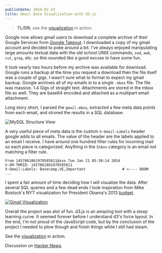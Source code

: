 ```yaml
---
publishdate: 2014-02-23
title: Gmail Data Visualization with d3.js
---
```


> **TL/DR;** see the [visualization](/labs/gmail-archive-for-2013-20140224.html) in action.

Google now allows gmail users to download a complete archive of their Google
Services from [Google Takeout](https://www.google.com/settings/takeout).  I
downloaded a copy of my gmail account and decided to poke around a bit.  I've
always enjoyed manipulating large amounts textual data with the old school UNIX
commands, `sed`, `awk`, `cut`, `grep`, etc. so this sounded like a good excuse
to have some fun.

It took nearly two hours before my archive was available for download.  Google
runs a backup at the time you request a download then the file itself was a
couple of gigs.  I wasn't sure what to format to expect my gmail backup.
Google archives all of my emails in to a single `.mbox` file.  The file was
massive.  1.4 Gigs of straight text.  Attachments are stored in the mbox file
as well.  They are base64 encoded and attached as a multipart email attachment.

Long story short, I parsed the `gmail.mbox`, extracted a few meta data points
from each email, and strored the results in a SQL database.

![MySQL Structure View](/images/posts/gmail.sql.jpg)

A very useful piece of meta data is the custom `X-Gmail-Labels` header google
adds to all emails.  The value of the header are the labels applied to an email
I receive.  I have around one hundred filter rules for incoming mail so each
piece is categorized.  Anything in the `Inbox` category is an email not
matching a filter rule.

    From 1457861861978585811@xxx Tue Jan 21 05:30:14 2014
    X-GM-THRID: 1457861861978585811
    X-Gmail-Labels: Basecamp,VE,Important                 # <---- BOOM
    ... 

I spent a fair amount of time deciding how I will visualize the data.  After
several SQL queries and a few dead ends I took inspiration from Mike Bostock's
NYT visualization for President Obama's 2013
[budget](http://www.nytimes.com/interactive/2012/02/13/us/politics/2013-budget-proposal-graphic.html).

[![Gmail
Visualization](/labs/data/2014-02-24-gmail-archive-for-2013/thumbnail.jpg)](/labs/gmail-archive-for-2013-20140224.html)

Overall the project was alot of fun.  d3.js is an amazing tool with a _steep_
learning curve.  It seemed forever before I understand d3's force layout.  In
the end, I'm not proud of the JavaScript code, but by the conclusion of the
project I needed to plow though and finish things while I still had steam.

See the [visualization](/labs/gmail-archive-for-2013-20140224.html) in action.

Discussion on [Hacker News](https://news.ycombinator.com/item?id=7291893).
